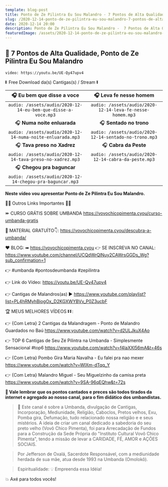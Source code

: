 ```yaml
---
template: blog-post
title: Ponto de Ze Pilintra Eu Sou Malandro - 7 Pontos de Alta Qualidade
slug: /2020-12-14-ponto-de-ze-pilintra-eu-sou-malandro-7-pontos-de-alta-qualidade
date: 2020-12-14 20:00
description: Ponto de Ze Pilintra Eu Sou Malandro -  7 Pontos de Alta Qualidade
featuredImage: /assets/2020-12-14-ponto-de-ze-pilintra-eu-sou-malandro-7-pontos-de-alta-qualidade.jpg
---
```

## **👊 7 Pontos de Alta Qualidade, Ponto de Ze Pilintra Eu Sou Malandro**

<!-- #1: Embed through web URL -->
`video: https://youtu.be/UE-Qy47upv4`

⏬ Free Download da(s) Cantigas(s) / Stream ⏬

|🎧 __Eu bem que disse a voce__|🎧 __Leva fe nesse homem__|
| :---: | :---: |
|`audio: /assets/audio/2020-12-14-eu-bem-que-disse-a-voce.mp3`|`audio: /assets/audio/2020-12-14-leva-fe-nesse-homem.mp3`|
|🎧 __Numa noite enluarada__|🎧 __Sentado no trono__|
|`audio: /assets/audio/2020-12-14-numa-noite-enluarada.mp3`|`audio: /assets/audio/2020-12-14-sentado-no-trono.mp3`|
|🎧 __Tava preso no Xadrez__|🎧 __Cabra da Peste__|
|`audio: /assets/audio/2020-12-14-tava-preso-no-xadrez.mp3`|`audio: /assets/audio/2020-12-14-cabra-da-peste.mp3`|
|🎧 __Chegou pra baguncar__||
|`audio: /assets/audio/2020-12-14-chegou-pra-baguncar.mp3`||

**Neste vídeo vou apresentar Ponto de Ze Pilintra Eu Sou Malandro.**

🔽🔽 Outros Links Importantes 🔽🔽

⏩ CURSO GRÁTIS SOBRE UMBANDA
https://vovochicopimenta.cyou/curso-umbanda-gratis

🎁 MATERIAL GRATUÍTO👇:
https://vovochicopimenta.cyou/descubra-a-umbanda/

❤ BLOG: ➡ https://vovochicopimenta.cyou
👉 SE INSCREVA NO CANAL: https://www.youtube.com/channel/UCQdWrQlNuy2CAWrsGGDs_Wg?sub_confirmation=1

👉 #umbanda #pontosdeumbanda #zepilintra

👉 Link do Vídeo: 
https://youtu.be/UE-Qy47upv4

👉 Cantigas de Malandros(as)
▶ https://www.youtube.com/playlist?list=PL4hRMyhBiogOx_D2KGXWYBVv_P0Z3ucbF

🏆 MEUS MELHORES VÍDEOS ⏬⏬:

👉 {Com Letra} 2 Cantigas da Malandragem - Ponto de Malandro Guardados no Baú
https://www.youtube.com/watch?v=d2ULJkuX4Ao

👉 TOP 6 Cantigas de Seu Zé Pilintra na Umbanda - Simplesmente Sensacional #top6
https://www.youtube.com/watch?v=f4laXXl56mA&t=46s

👉 {Com Letra} Pombo Gira Maria Navalha - Eu falei pra nao mexer
https://www.youtube.com/watch?v=WIXm-dTqq_Y

👉 {Com Letra} Malandro Miguel - Seu Miguelzinho da camisa preta
https://www.youtube.com/watch?v=9SA-96qEQhw&t=72s

**🔴 Vale lembrar que os pontos cantados e preces são todos tirados da internet e agregado ao nosso canal, para o fim didático dos umbandistas.**

>🙏 Este canal é sobre a Umbanda, divulgação de Cantigas, Incorporação, Mediunidade, Religião, Caboclos, Pretos velhos, Exu, Pomba gira, Defumação, tudo relacionado nossa religião e  e seus mistérios.
A ideia de criar um canal dedicado a sabedoria do seu preto velho (Vovô Chico Pimenta), foi para Arrecadação de Fundos para a Construção da Sede Própria do "Instituto Cultural Vovô Chico Pimenta", tendo a missão de levar a CARIDADE, FÉ, AMOR e AÇÕES SOCIAIS.

>Por Jefferson de Oxalá, Sacerdote Responsável, com a mediunidade herdada de sua mãe, atua desde 1993 na Umbanda (Omolokô).

>Espiritualidade: 💡 Empreenda essa Idéia!

💥 Axé para todos vocês!